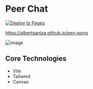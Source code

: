 # Peer Chat

[![Deploy to Pages](https://github.com/AlbertSanIza/pen-pong/actions/workflows/static.yml/badge.svg)](https://github.com/AlbertSanIza/peer-chat/actions/workflows/static.yml)

https://albertsaniza.github.io/pen-pong

![image](https://github.com/user-attachments/assets/6be9396a-d085-4461-aa2d-a3a5c19f55e3)

## Core Technologies

- Vite
- Tailwind
- Canvas
